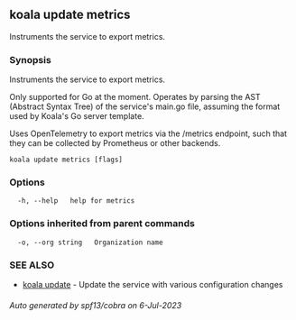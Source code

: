 ## koala update metrics

Instruments the service to export metrics.

### Synopsis

Instruments the service to export metrics.

Only supported for Go at the moment. Operates by parsing the AST (Abstract
Syntax Tree) of the service's main.go file, assuming the format used by
Koala's Go server template.

Uses OpenTelemetry to export metrics via the /metrics endpoint,
such that they can be collected by Prometheus or other backends.

```
koala update metrics [flags]
```

### Options

```
  -h, --help   help for metrics
```

### Options inherited from parent commands

```
  -o, --org string   Organization name
```

### SEE ALSO

* [koala update](koala_update.md)	 - Update the service with various configuration changes

###### Auto generated by spf13/cobra on 6-Jul-2023
